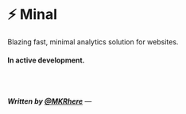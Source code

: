# ⚡️ Minal

Blazing fast, minimal analytics solution for websites.

#### In active development.

<br><br>

***Written by [@MKRhere](https://mkr.pw)*** —